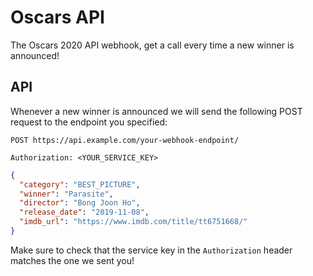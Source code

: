 # Oscars API

The Oscars 2020 API webhook, get a call every time a new winner is announced!

## API

Whenever a new winner is announced we will send the following POST request to the endpoint you specified:

```
POST https://api.example.com/your-webhook-endpoint/

Authorization: <YOUR_SERVICE_KEY>
```

```json
{
  "category": "BEST_PICTURE",
  "winner": "Parasite",
  "director": "Bong Joon Ho",
  "release_date": "2019-11-08",
  "imdb_url": "https://www.imdb.com/title/tt6751668/"
}
```

Make sure to check that the service key in the `Authorization` header matches the one we sent you!
